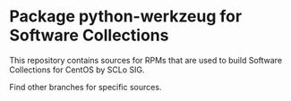 # Package python-werkzeug for Software Collections

This repository contains sources for RPMs that are used
to build Software Collections for CentOS by SCLo SIG.

Find other branches for specific sources.
